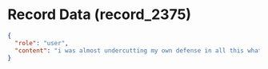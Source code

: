 # Record Data (record_2375)

```json
{
  "role": "user",
  "content": "i was almost undercutting my own defense in all this what do you make of it - what truth is there in what my family member said and what do you make of all the additional details i gave?"
}
```
